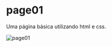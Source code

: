 # page01

Uma página básica utilizando html e css. 

![page01](https://user-images.githubusercontent.com/79670395/133911150-426f8a6e-7e0d-4df4-90e2-a3321b3ae0da.jpg)
